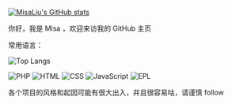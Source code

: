 [![MisaLiu's GitHub stats](https://github-readme-stats.vercel.app/api?username=MisaLiu&show_icons=true&theme=dark)](https://github.com/anuraghazra/github-readme-stats)

你好，我是 Misa ，欢迎来访我的 GitHub 主页

常用语言：

![Top Langs](https://github-readme-stats.vercel.app/api/top-langs/?username=MisaLiu&theme=dark)

![PHP](https://img.shields.io/static/v1?label=%20&message=PHP&logo=php&color=brightgreen) ![HTML](https://img.shields.io/static/v1?label=Language&message=HTML&color=brightgreen) ![CSS](https://img.shields.io/static/v1?label=Language&message=CSS&color=brightgreen) ![JavaScript](https://img.shields.io/static/v1?label=%20&message=JavaScript&logo=javascript&color=brightgreen) ![EPL](https://img.shields.io/static/v1?label=Language&message=EPL&color=brightgreen)

各个项目的风格和起因可能有很大出入，并且很容易咕，请谨慎 follow
